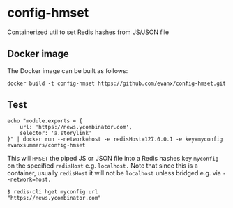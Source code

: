 
# config-hmset

Containerized util to set Redis hashes from JS/JSON file

## Docker image

The Docker image can be built as follows:
```
docker build -t config-hmset https://github.com/evanx/config-hmset.git
```

## Test

```shell
echo "module.exports = {
    url: 'https://news.ycombinator.com',
    selector: 'a.storylink'
}" | docker run --network=host -e redisHost=127.0.0.1 -e key=myconfig evanxsummers/config-hmset
```

This will `HMSET` the piped JS or JSON file into a Redis hashes key `myconfig` on the specified `redisHost` e.g. `localhost.` Note that since this is a container, usually `redisHost` it will not be `localhost` unless bridged e.g. via `--network=host.`

```shell
$ redis-cli hget myconfig url
"https://news.ycombinator.com"
```
